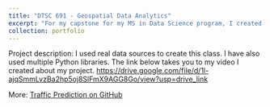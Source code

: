 ```yaml
---
title: "DTSC 691 - Geospatial Data Analytics"
excerpt: "For my capstone for my MS in Data Science program, I created a Geospatial Data Analytics course using Python libraries"
collection: portfolio
---
```


Project description: I used real data sources to create this class. I have also used multiple Python libraries. The link below takes you to my video I created about my project. 
https://drive.google.com/file/d/1l-ajqSmmLvzBa2hp5oj8SlFmX9AGG8Go/view?usp=drive_link

More: [Traffic Prediction on GitHub](https://github.com/maggiewolff/graduate-studies/tree/main/Traffic-Prediction)
